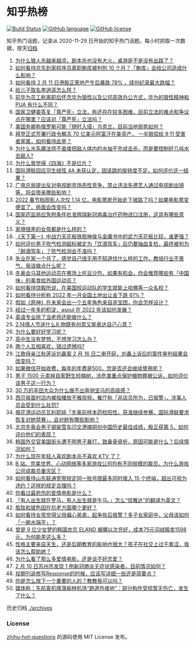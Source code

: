 # 知乎热榜
[![Build Status](https://github.com/ToWeLong/zhihu-hot-questions/workflows/CI/badge.svg)](https://github.com/ToWeLong/zhihu-hot-questions/actions)
[![GitHub language](https://img.shields.io/badge/language-golang-orange.svg)](https://golang.org/)
[![GitHub license](https://img.shields.io/github/license/ToWeLong/zhihu-hot-questions)](https://github.com/ToWeLong/zhihu-hot-questions/blob/main/LICENSE)

知乎热门话题，记录从 2020-11-29 日开始的知乎热门话题。每小时抓取一次数据，按天[归档](./archives)

<!-- BEGIN -->

1. [为什么狼人杀越来越凉，剧本杀也没有大火，桌游是不是没有出路了？](https://www.zhihu.com/question/412234267)
1. [如何看待京东到家程序员离职删库被判刑 10 个月？「删库」会给公司造成什么影响？](https://www.zhihu.com/question/515982958)
1. [如何看待 2 月 11 日港股正荣地产午后暴跌 78% ，续创纪录最大跌幅？](https://www.zhihu.com/question/515953973)
1. [给儿子取名李逍遥怎么样？](https://www.zhihu.com/question/473619773)
1. [前华为员工称离职后怀念华为狼性以及公司高效办公方式，华为的狼性精神和 PUA 有什么不同？](https://www.zhihu.com/question/515955670)
1. [国家卫健委答复「尊严死」立法，称还存在较多困难，目前立法的难点和争议点在哪里？应该对「尊严死」立法吗？](https://www.zhihu.com/question/516109510)
1. [美国务卿称俄罗斯可能「随时入侵」乌克兰，目前当地局势如何？](https://www.zhihu.com/question/516100451)
1. [拜登正式签署行政令解冻 70 亿美元阿富汗在美资产， 一半赔偿给 9·11 受害者家属，如何看待此举？](https://www.zhihu.com/question/516106803)
1. [为什么水系魔法师不直接把敌人体内的水抽干完成击杀，而是要控制好几吨水去砸人?](https://www.zhihu.com/question/511160529)
1. [为什么我觉得《四海》不是烂片？](https://www.zhihu.com/question/515136674)
1. [国际滑联回应羽生结弦 4A 未获认定，因该跳的旋转度不足，如何评价这一结果？](https://www.zhihu.com/question/516133019)
1. [广电总局提出反对电视剧市场恶性竞争，禁止违法失德艺人通过电视剧出镜等，将会带来哪些影响？](https://www.zhihu.com/question/515911536)
1. [2022 春节档观影人次仅 1.14 亿，电影票房开始走下坡路了吗？如果电影票变便宜了，局面会改变吗？](https://www.zhihu.com/question/515936722)
1. [国家药监局应急附条件批准辉瑞新冠病毒治疗药物进口注册，这具有哪些意义？](https://www.zhihu.com/question/516106436)
1. [家境很差的女孩都是什么样的？](https://www.zhihu.com/question/339811369)
1. [《天下第一》中战力天花板铁胆神侯与金庸书中的武力天花板比较，谁更强？](https://www.zhihu.com/question/515918531)
1. [如何评价男子吹气检测超标被定为「饮酒驾车」后仍要抽血复检，最终被判为「醉酒驾车」？吹气检测会不准吗？](https://www.zhihu.com/question/516135752)
1. [失业在家一个月了，感觉自己很无用不知道找什么样的工作，教培行业不景气，我该做点什么呢？](https://www.zhihu.com/question/498996764)
1. [冬奥会马耳他运动员在赛场上吃豆沙包，如果有机会，你会推荐哪些有「中国味」的美食给外国运动员？](https://www.zhihu.com/question/515715827)
1. [如何看待饶毅所说，在美国校运动队的学生就能上哈佛等一众名校？](https://www.zhihu.com/question/515562537)
1. [如何看待分析称 2022 年一月全国土地出让金下跌 61%？](https://www.zhihu.com/question/515719550)
1. [假如《原神》在未来会出一个五星角色来自盗宝团，你会怎样设计？](https://www.zhihu.com/question/516006988)
1. [经过一年多的积淀，asoul 在 2022 年该如何发展？](https://www.zhihu.com/question/514601991)
1. [英语专业除了当老师还能做什么？](https://www.zhihu.com/question/448973842)
1. [2.14情人节送什么礼物既有创意又能表达自己心意？](https://www.zhihu.com/question/516015169)
1. [为什么要好好学习呢？](https://www.zhihu.com/question/513264924)
1. [高中生没有梦想，不想学习怎么办？](https://www.zhihu.com/question/516156060)
1. [两个人互相喜欢，错过遗憾吗?](https://www.zhihu.com/question/513360706)
1. [江歌母亲江秋莲诉刘鑫案 2 月 16 日二审开庭，刘鑫上诉后的案件审判结果会改变吗？](https://www.zhihu.com/question/516028028)
1. [如果微信开始收费，每年的年费是500，您是否还会继续使用呢？](https://www.zhihu.com/question/378265004)
1. [男子 1500 元卖掉自家野生桢楠树，涉危害重点保护植物罪被公诉，如何评价该男子这一行为？](https://www.zhihu.com/question/515181535)
1. [30 万的丰田大众为什么做不出奔驰宝马的高级感？](https://www.zhihu.com/question/515731740)
1. [西贝莜面村店内被指播放不雅视频，餐厅称「非店员所为，已报警」，涉事人员会受到什么处罚?](https://www.zhihu.com/question/515792068)
1. [俄花滑运动员瓦利耶娃「冬奥前样本药检阳性，获准继续参赛，国际滑联要求恢复对她禁赛」，会对她有哪些影响？](https://www.zhihu.com/question/515947025)
1. [北京冬奥会男子钢架雪车闫文港摘铜创中国历史最佳成绩，殷正获第 5，如何评价他们的表现？](https://www.zhihu.com/question/516034892)
1. [韩国外交官美国街头遭不明男子暴打，致鼻骨骨折，原因可能是什么？后续情况如何？](https://www.zhihu.com/question/515908917)
1. [为什么现在年轻人喜欢剧本杀不喜欢 KTV 了？](https://www.zhihu.com/question/508676250)
1. [B 站、完美世界、心动网络等多家游戏公司均有不同规模的裁员，为什么游戏公司成裁员重灾区？](https://www.zhihu.com/question/515778713)
1. [如何看待山东联通宽带规定同一账号限最多同时接入 15 个终端，超出可视为违约？这样的规定合理吗？](https://www.zhihu.com/question/515705111)
1. [你看过最悲伤的爱情电影是什么？](https://www.zhihu.com/question/312369084)
1. [「有人出生就在罗马，有人出生就是牛马。」怎么“信雅达”的翻译为英文？](https://www.zhihu.com/question/502618876)
1. [胜肽和玻色因在抗老方面哪个更好？](https://www.zhihu.com/question/268559268)
1. [如何看待女孩觉得父母偏心弟弟，起争执后报警？多子女家庭中，父母该如何「一碗水端平」？](https://www.zhihu.com/question/515909034)
1. [曾是 9 亿少女梦的韩国衣恋 ELAND 被曝以次充好，成本75元羽绒服卖1598元，为何能差这么多？](https://www.zhihu.com/question/515601547)
1. [性格主要来自天生，还是后期教育的影响也很大？孩子在社交上过于羞涩，我该怎么帮助她？](https://www.zhihu.com/question/514292324)
1. [为什么看了那么多爱情电影，还是谈不好恋爱？](https://www.zhihu.com/question/515786643)
1. [2 月 10 日苏州市发现 1 例新冠肺炎无症状感染者，目前情况如何？](https://www.zhihu.com/question/515774876)
1. [投期刊返修写Response的时候，应该写详细一些还是简要点？](https://www.zhihu.com/question/512498367)
1. [你是怎么放下一个重要的人的？教教我可以吗？](https://www.zhihu.com/question/370973709)
1. [媒体称：东航客机降落榆林机场“跑道外接地”：部分构件受损暂无伤亡，发生了什么？](https://www.zhihu.com/question/515909767)

<!-- END -->

历史归档 [./archives](./archives)


### License
[zhihu-hot-questions](https://github.com/towelong/zhihu-hot-questions) 的源码使用 MIT License 发布。